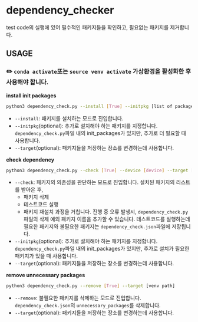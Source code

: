 # dependency_checker
test code의 실행에 있어 필수적인 패키지들을 확인하고, 필요없는 패키지를 제거합니다.

## USAGE
### :pencil2: `conda activate`또는 `source venv activate` 가상환경을 활성화한 후 사용해야 합니다.

**install init packages**
```bash
python3 dependency_check.py --install [True] --initpkg [list of packages] --target [venv path]
```
* `--install`: 패키지를 설치하는 모드로 진입합니다.
* `--initpkg`(optional): 추가로 설치해야 하는 패키지를 지정합니다. `dependency_check.py`파일 내의 init_packages가 있지만, 추가로 더 필요할 때 사용합니다.
* `--target`(optional): 패키지들을 저장하는 장소를 변경하는데 사용합니다.

**check dependency**
```bash
python3 dependency_check.py --check [True] --device [device] --target [venv path]
```
* `--check`: 패키지의 의존성을 판단하는 모드로 진입합니다. 설치된 패키지의 리스트를 받아온 후,
    * 패키지 삭제
    * 테스트코드 실행
    * 패키지 재설치
    과정을 거칩니다. 진행 중 오류 발생시, `dependency_check.py`파일의 삭제 예외 패키지 이름을 추가할 수 있습니다.
    테스트코드를 실행하는데 필요한 패키지와 불필요한 패키지는 `dependency_check.json`파일에 저장됩니다.
* `--initpkg`(optional): 추가로 설치해야 하는 패키지를 지정합니다. `dependency_check.py`파일 내의 init_packages가 있지만, 추가로 설치가 필요한 패키지가 있을 때 사용합니다.
* `--target`(optional): 패키지들을 저장하는 장소를 변경하는데 사용합니다.

**remove unnecessary packages**
```bash
python3 dependency_check.py --remove [True] --target [venv path]
```
* `--remove`: 불필요한 패키지를 삭제하는 모드로 진입합니다. `dependency_check.json`의 `unnecessary_packages`를 삭제합니다.
* `--target`(optional): 패키지들을 저장하는 장소를 변경하는데 사용합니다.
